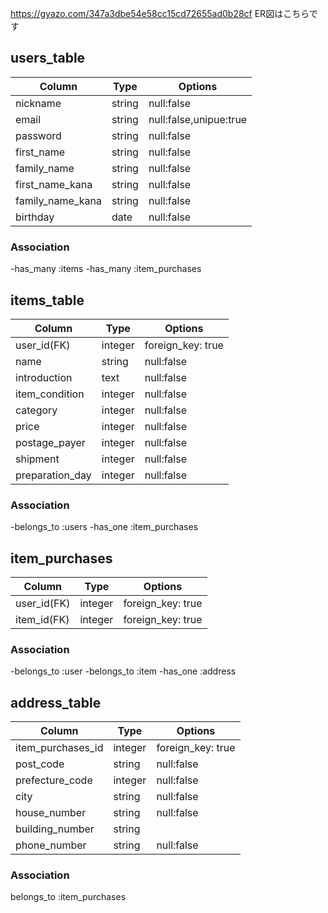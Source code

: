 https://gyazo.com/347a3dbe54e58cc15cd72655ad0b28cf
ER図はこちらです

## users_table
|Column	|Type|	Options|
|-------|---|-----|
|nickname|string|null:false|
|email|string|null:false,unipue:true|
|password|string|null:false|
|first_name|string|null:false|
|family_name|string|null:false|
|first_name_kana|string|null:false|
|family_name_kana|string|null:false|
|birthday|date|null:false|

### Association
-has_many :items
-has_many :item_purchases


## items_table
|Column	|Type|	Options|
|-------|---|-----|
|user_id(FK) |integer|foreign_key: true|
|name|string|null:false|
|introduction|text|null:false|
|item_condition|integer|null:false|
|category|integer|null:false|
|price|integer|null:false|
|postage_payer|integer|null:false|
|shipment|integer|null:false|
|preparation_day|integer|null:false|


### Association
-belongs_to :users
-has_one :item_purchases


## item_purchases
|Column	|Type|	Options|
|-------|---|-----|
|user_id(FK)|integer|foreign_key: true|
|item_id(FK)|integer|foreign_key: true|

### Association
-belongs_to :user
-belongs_to :item
-has_one :address


## address_table
|Column	|Type|	Options|
|-------|---|-----|
|item_purchases_id|integer|foreign_key: true|
|post_code|string|null:false|
|prefecture_code|integer|null:false|
|city|string|null:false|
|house_number|string|null:false|
|building_number|string|
|phone_number|string|null:false|


### Association
belongs_to :item_purchases
